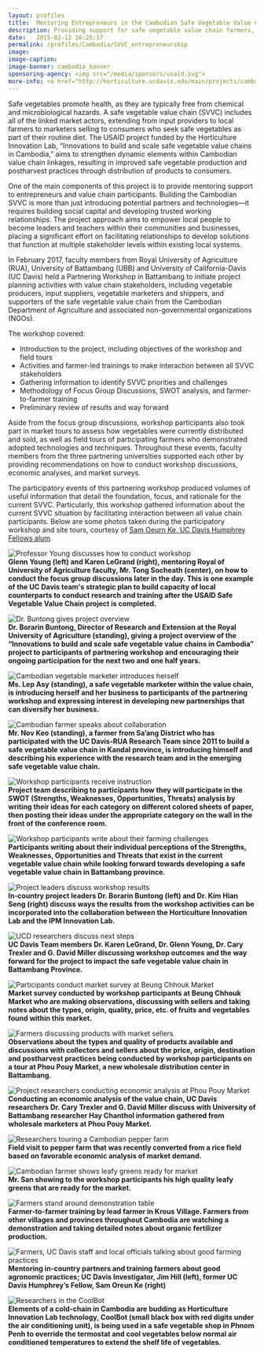 ```yaml
---
layout: profiles
title:  Mentoring Entrepreneurs in the Cambodian Safe Vegetable Value Chain
description: Providing support for safe vegetable value chain farmers, suppliers, and stakeholders.
date:   2015-02-12 16:25:17
permalink: /profiles/Cambodia/SVVC_entrepreneurship
image: 
image-caption:
image-banner: cambodia_banner
sponsoring-agency: <img src="/media/sponsors/usaid.svg">
more-info: <a href="http://horticulture.ucdavis.edu/main/projects/cambodia-safe-vegetables.html">Horticulture Innovation Lab Project Page</a><br>
---
```

Safe vegetables promote health, as they are typically free from chemical and microbiological hazards. A safe vegetable value chain (SVVC) includes all of the linked market actors, extending from input providers to local farmers to marketers selling to consumers who seek safe vegetables as part of their routine diet. The USAID project funded by the Horticulture Innovation Lab, “Innovations to build and scale safe vegetable value chains in Cambodia,” aims to strengthen dynamic elements within Cambodian value chain linkages, resulting in improved safe vegetable production and postharvest practices through distribution of products to consumers.

One of the main components of this project is to provide mentoring support to entrepreneurs and value chain participants. Building the Cambodian SVVC is more than just introducing potential partners and technologies—it requires building social capital and developing trusted working relationships. The project approach aims to empower local people to become leaders and teachers within their communities and businesses, placing a significant effort on facilitating relationships to develop solutions that function at multiple stakeholder levels within existing local systems.

In February 2017, faculty members from Royal University of Agriculture (RUA), University of Battambang (UBB) and University of California-Davis (UC Davis) held a Partnering Workshop in Battambang to initiate project planning activities with value chain stakeholders, including vegetable producers, input suppliers, vegetable marketers and shippers, and supporters of the safe vegetable value chain from the Cambodian Department of Agriculture and associated non-governmental organizations (NGOs).

The workshop covered:
- Introduction to the project, including objectives of the workshop and field tours
- Activities and farmer-led trainings to make interaction between all SVVC stakeholders
- Gathering information to identify SVVC priorities and challenges
- Methodology of Focus Group Discussions, SWOT analysis, and farmer-to-farmer training
- Preliminary review of results and way forward

Aside from the focus group discussions, workshop participants also took part in market tours to assess how vegetables were currently distributed and sold, as well as field tours of participating farmers who demonstrated adopted technologies and techniques. Throughout these events, faculty members from the three partnering universities supported each other by providing recommendations on how to conduct workshop discussions, economic analyses, and market surveys.

The participatory events of this partnering workshop produced volumes of useful information that detail the foundation, focus, and rationale for the current SVVC. Particularly, this workshop gathered information about the current SVVC situation by facilitating interaction between all value chain participants. Below are some photos taken during the participatory workshop and site tours, courtesy of <a href="http://humphrey.ucdavis.edu/alumni/2015-2016/ke.html">Sam Oeurn Ke, UC Davis Humphrey Fellows alum</a>.

![Professor Young discusses how to conduct workshop](/media/profiles/Photo_3.jpg)<br>
**Glenn Young (left) and Karen LeGrand (right), mentoring Royal of University of Agriculture faculty, Mr. Tong Socheath (center), on how to conduct the focus group discussions later in the day. This is one example of the UC Davis team's strategic plan to build capacity of local counterparts to conduct research and training after the USAID Safe Vegetable Value Chain project is completed.**

![Dr. Buntong gives project overview](/media/profiles/Photo_5.jpg)<br>
**Dr. Borarin Buntong, Director of Research and Extension at the Royal University of Agriculture (standing), giving a project overview of the “Innovations to build and scale safe vegetable value chains in Cambodia” project to participants of partnering workshop and encouraging their ongoing participation for the next two and one half years.**

![Cambodian vegetable marketer introduces herself](/media/profiles/Photo_9.JPG)<br>
**Ms. Lep Asy (standing), a safe vegetable marketer within the value chain, is introducing herself and her business to participants of the partnering workshop and expressing interest in developing new partnerships that can diversify her business.**

![Cambodian farmer speaks about collaboration](/media/profiles/Photo_10.JPG)<br>
**Mr. Nov Keo (standing), a farmer from Sa’ang District who has participated with the UC Davis‐RUA Research Team since 2011 to build a safe vegetable value chain in Kandal province, is introducing himself and describing his experience with the research team and in the emerging safe vegetable value chain.**

![Workshop participants receive instruction](/media/profiles/Photo_22.JPG)<br>
**Project team describing to participants how they will participate in the SWOT (Strengths, Weaknesses, Opportunities, Threats) analysis by writing their ideas for each category on different colored sheets of paper, then posting their ideas under the appropriate category on the wall in the front of the conference room.**

![Workshop participants write about their farming challenges](/media/profiles/Photo_23.JPG)<br>
**Participants writing about their individual perceptions of the Strengths, Weaknesses, Opportunities and Threats that exist in the current vegetable value chain while looking forward towards developing a safe vegetable value chain in Battambang province.**

![Project leaders discuss workshop results](/media/profiles/Photo_26.JPG)<br>
**In‐country project leaders Dr. Borarin Buntong (left) and Dr. Kim Hian Seng (right) discuss ways the results from the workshop activities can be incorporated into the collaboration between the Horticulture Innovation Lab and the IPM Innovation Lab.**

![UCD researchers discuss next steps](/media/profiles/Photo_27.JPG)<br>
**UC Davis Team members Dr. Karen LeGrand, Dr. Glenn Young, Dr. Cary Trexler and G. David Miller discussing workshop outcomes and the way forward for the project to impact the safe vegetable value chain in Battambang Province.**

![Participants conduct market survey at Beung Chhouk Market](/media/profiles/Photo_29.JPG)<br>
**Market survey conducted by workshop participants at Beung Chhouk Market who are making observations, discussing with sellers and taking notes about the types, origin, quality, price, etc. of fruits and vegetables found within this market.**

![Farmers discussing products with market sellers](/media/profiles/Photo_33.JPG)<br>
**Observations about the types and quality of products available and discussions with collectors and sellers about the price, origin, destination and postharvest practices being conducted by workshop participants on a tour at Phou Pouy Market, a new wholesale distribution center in Battambang.**

![Project researchers conducting economic analysis at Phou Pouy Market](/media/profiles/Photo_34.JPG)<br>
**Conducting an economic analysis of the value chain, UC Davis researchers Dr. Cary Trexler and G. David Miller discuss with University of Battambang researcher Hay Chanthol information gathered from wholesale marketers at Phou Pouy Market.**

![Researchers touring a Cambodian pepper farm](/media/profiles/Photo_37.JPG)<br>
**Field visit to pepper farm that was recently converted from a rice field based on favorable economic analysis of market demand.**

![Cambodian farmer shows leafy greens ready for market](/media/profiles/Photo_39.JPG)<br>
**Mr. San showing to the workshop participants his high quality leafy greens that are ready for the market.**

![Farmers stand around demonstration table](/media/profiles/Photo_40.JPG)<br>
**Farmer‐to‐farmer training by lead farmer in Krous Village. Farmers from other villages and provinces throughout Cambodia are watching a demonstration and taking detailed notes about organic fertilizer production.**

![Farmers, UC Davis staff and local officials talking about good farming practices](/media/profiles/IMG_9377.JPG)<br>
**Mentoring in‐country partners and training farmers about good agronomic practices; UC Davis
Investigator, Jim Hill (left), former UC Davis Humphrey’s Fellow, Sam Oreun Ke (right)**

![Researchers in the CoolBot](/media/profiles/Coolbot_and_Jim.JPG)<br>
**Elements of a cold-chain in Cambodia are budding as Horticulture Innovation Lab technology, CoolBot (small black box with red digits under the air conditioning unit), is being used in a safe vegetable shop in Phnom Penh to override the termostat and cool vegetables below normal air conditioned temperatures to extend the shelf life of vegetables.**


